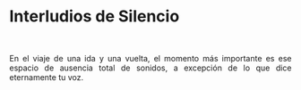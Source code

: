 # Interludios de Silencio
<br>
<p align="justify">
En el viaje de una ida y una vuelta, el momento más importante es ese espacio de
ausencia total de sonidos, a excepción de lo que dice eternamente tu voz.
</p>